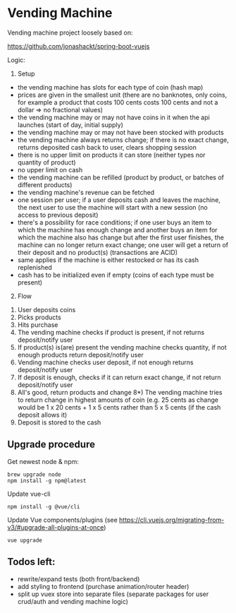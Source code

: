 # Vending Machine

Vending machine project loosely based on:

https://github.com/jonashackt/spring-boot-vuejs

Logic:

 1. Setup

   * the vending machine has slots for each type of coin (hash map)
   * prices are given in the smallest unit (there are no banknotes, only coins,
      for example a product that costs 100 cents costs 100 cents and not a dollar => no fractional values)
   * the vending machine may or may not have coins in it when the api launches (start
      of day, initial supply)
   * the vending machine may or may not have been stocked with products
   * the vending machine always returns change; if there is no exact change, returns deposited
      cash back to user, clears shopping session
   * there is no upper limit on products it can store (neither types nor quantity of product)
   * no upper limit on cash
   * the vending machine can be refilled (product by product, or batches of different products)
   * the vending machine's revenue can be fetched
   * one session per user; if a user deposits cash and leaves the machine, the next user
      to use the machine will start with a new session (no access to previous deposit)
   * there's a possibility for race conditions; if one user buys an item to which the machine
      has enough change and another buys an item for which the machine also has change but after
      the first user finishes, the machine can no longer return exact change; one user
      will get a return of their deposit and no product(s) (transactions are ACID)
   * same applies if the machine is either restocked or has its cash replenished
   * cash has to be initialized even if empty (coins of each type must be present)

 2. Flow

   1)  User deposits coins
   2)  Picks products
   3)  Hits purchase
   4)  The vending machine checks if product is present, if not returns deposit/notify user
   5)  If product(s) is(are) present the vending machine checks quantity, if not enough products return deposit/notify user
   6)  Vending machine checks user deposit, if not enough returns deposit/notify user
   7)  If deposit is enough, checks if it can return exact change, if not return deposit/notify user
   8)  All's good, return products and change
   8*) The vending machine tries to return change in highest amounts of coin (e.g. 25 cents as change would be
       1 x 20 cents + 1 x 5 cents rather than 5 x 5 cents (if the cash deposit allows it)
   9)  Deposit is stored to the cash
   
## Upgrade procedure

Get newest node & npm:
```shell
brew upgrade node
npm install -g npm@latest
```

Update vue-cli
```shell
npm install -g @vue/cli
```

Update Vue components/plugins (see https://cli.vuejs.org/migrating-from-v3/#upgrade-all-plugins-at-once)
```shell
vue upgrade
```

## Todos left:

* rewrite/expand tests (both front/backend)
* add styling to frontend (purchase animation/router header)
* split up vuex store into separate files (separate packages for user crud/auth and vending machine logic) 





